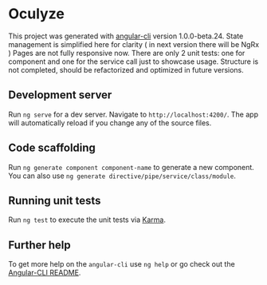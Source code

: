 # Oculyze

This project was generated with [angular-cli](https://github.com/angular/angular-cli) version 1.0.0-beta.24.
State management is simplified here for clarity ( in next version there will be NgRx )
Pages are not fully responsive now.
There are only 2 unit tests: one for component and one for the service call just to showcase usage.
Structure is not completed, should be refactorized and optimized in future versions.

## Development server
Run `ng serve` for a dev server. Navigate to `http://localhost:4200/`. The app will automatically reload if you change any of the source files.

## Code scaffolding

Run `ng generate component component-name` to generate a new component. You can also use `ng generate directive/pipe/service/class/module`.


## Running unit tests

Run `ng test` to execute the unit tests via [Karma](https://karma-runner.github.io).


## Further help

To get more help on the `angular-cli` use `ng help` or go check out the [Angular-CLI README](https://github.com/angular/angular-cli/blob/master/README.md).
